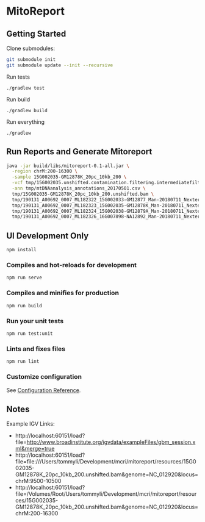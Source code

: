 # MitoReport

## Getting Started

Clone submodules:

```bash
git submodule init
git submodule update --init --recursive
```

Run tests

```
./gradlew test
```

Run build

```
./gradlew build
```

Run everything

```
./gradlew
```

## Run Reports and Generate Mitoreport

```bash
java -jar build/libs/mitoreport-0.1-all.jar \
  -region chrM:200-16300 \
  -sample 15G002035-GM12878K_20pc_10kb_200 \
  -vcf tmp/15G002035.unshifted.contamination.filtering.intermediatefilter.norm.dedup.mito_vep.vcf.gz \
  -ann tmp/mtDNAanalysis_annotations_20170501.csv \
  tmp/15G002035-GM12878K_20pc_10kb_200.unshifted.bam \
  tmp/190131_A00692_0007_ML182322_15G002033-GM12877_Man-20180711_NexteraDNAFLEX.unshifted.bam \
  tmp/190131_A00692_0007_ML182323_15G002035-GM12878K_Man-20180711_NexteraDNAFLEX.unshifted.bam \
  tmp/190131_A00692_0007_ML182324_15G002038-GM12879A_Man-20180711_NexteraDNAFLEX.unshifted.bam \
  tmp/190131_A00692_0007_ML182326_16G007898-NA12892_Man-20180711_NexteraDNAFLEX.unshifted.bam
```

## UI Development Only

```
npm install
```

### Compiles and hot-reloads for development
```
npm run serve
```

### Compiles and minifies for production
```
npm run build
```

### Run your unit tests
```
npm run test:unit
```

### Lints and fixes files
```
npm run lint
```

### Customize configuration
See [Configuration Reference](https://cli.vuejs.org/config/).

## Notes

Example IGV Links:

* http://localhost:60151/load?file=http://www.broadinstitute.org/igvdata/exampleFiles/gbm_session.xml&merge=true
* http://localhost:60151/load?file=file:///Users/tommyli/Development/mcri/mitoreport/resources/15G002035-GM12878K_20pc_10kb_200.unshifted.bam&genome=NC_012920&locus=chrM:9500-10500
* http://localhost:60151/load?file=/Volumes/Root/Users/tommyli/Development/mcri/mitoreport/resources/15G002035-GM12878K_20pc_10kb_200.unshifted.bam&genome=NC_012920&locus=chrM:200-16300
